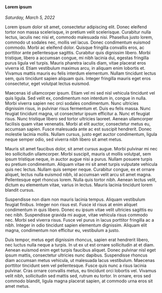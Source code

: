 #### Lorem ipsum
*Saturday, March 5, 2022*

Lorem ipsum dolor sit amet, consectetur adipiscing elit. Donec eleifend tortor non massa scelerisque, in pretium velit scelerisque. Curabitur nulla lectus, iaculis nec nisi et, commodo malesuada nisi. Phasellus justo lorem, commodo ut sodales nec, mollis vel lacus. Donec condimentum euismod commodo. Morbi ac eleifend dolor. Quisque fringilla convallis eros, ac porttitor ante pellentesque sagittis. Curabitur quis dignissim libero. Morbi tristique, libero a accumsan congue, mi nibh lacinia dui, egestas fringilla purus ligula vel turpis. Mauris pharetra iaculis diam, vitae placerat eros viverra id. Etiam vestibulum maximus arcu, in aliquam enim lobortis et. Vivamus mattis mauris eu felis interdum elementum. Nullam tincidunt lectus sem, quis tincidunt sapien aliquam quis. Integer fringilla mauris eget eros consectetur, eget volutpat lectus euismod.

Maecenas id ullamcorper ipsum. Etiam vel mi sed nisl vehicula tincidunt vel quis ligula. Sed velit ex, condimentum non interdum in, congue in nulla. Morbi viverra sapien nec orci sodales condimentum. Nunc ultricies dignissim risus, in pulvinar risus fermentum et. Duis eu felis massa. Nunc feugiat tincidunt magna, ut consectetur ipsum efficitur a. Nunc et feugiat risus. Nunc tristique libero sed tortor ultricies laoreet. Aenean ullamcorper facilisis quam vitae venenatis. Morbi at elit auctor, consectetur metus eu, accumsan sapien. Fusce malesuada ante ac est suscipit hendrerit. Donec molestie lacinia mollis. Nullam cursus, justo eget auctor condimentum, ligula neque semper odio, sed viverra nibh libero sit amet metus.

Mauris sit amet faucibus dolor, sit amet cursus augue. Morbi pulvinar mi nec leo sollicitudin ullamcorper. Morbi suscipit, mauris ut mollis volutpat, sem ipsum tristique neque, in auctor augue nisi a purus. Nullam posuere turpis eu pretium condimentum. Aliquam vitae mi sit amet turpis vulputate vehicula quis nec lectus. Nullam quis semper neque. Curabitur congue, ex et ornare aliquet, lectus nulla euismod nibh, id accumsan velit arcu sit amet magna. Pellentesque eget rhoncus lorem. Nulla quis tortor nibh. Aenean lectus velit, dictum eu elementum vitae, varius in lectus. Mauris lacinia tincidunt lorem blandit cursus.

Suspendisse non diam non mauris lacinia tempus. Aliquam vestibulum feugiat finibus. Integer non risus est. Fusce id risus at enim aliquet condimentum in quis libero. Donec eu ipsum vitae velit ultricies sagittis eu nec nibh. Suspendisse gravida mi augue, vitae vehicula risus commodo nec. Morbi sed viverra risus. Fusce vel purus in lacus porttitor fringilla ac a nibh. Integer in odio tincidunt sapien elementum dignissim. Aliquam elit magna, condimentum non efficitur eu, vestibulum a justo.

Duis tempor, metus eget dignissim rhoncus, sapien erat hendrerit libero, nec luctus nulla neque a turpis. In ut ex ut est ornare sollicitudin at et diam. Aenean euismod enim eget turpis faucibus aliquet. Donec pulvinar nisl eget ipsum mattis, consectetur ultricies nunc dapibus. Suspendisse rhoncus diam accumsan metus vehicula, ut malesuada lacus vestibulum. Maecenas porttitor tincidunt sem vel pellentesque. Fusce quis nunc a risus lacinia pulvinar. Cras ornare convallis metus, eu tincidunt orci lobortis vel. Vivamus velit nibh, sollicitudin sed mattis sed, rutrum eu tortor. In ornare, eros sed commodo blandit, ligula magna placerat sapien, at commodo urna eros sit amet metus. 